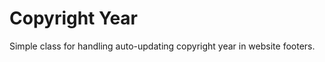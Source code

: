 Copyright Year
=========================

Simple class for handling auto-updating copyright year in website footers.

